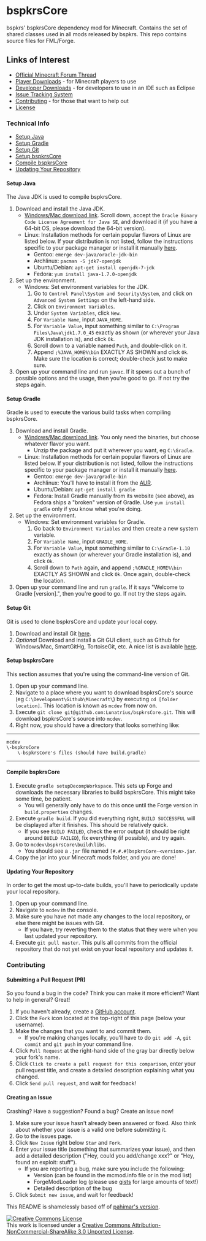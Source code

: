 bspkrsCore
=================
bspkrs' bspkrsCore dependency mod for Minecraft.  Contains the set of shared classes used in all mods released by bspkrs.
This repo contains source files for FML/Forge.

## Links of Interest
 - [Official Minecraft Forum Thread](http://www.minecraftforum.net/topic/1114612-)
 - [Player Downloads](http://bspk.rs/MC/bspkrsCore/index.html) - for Minecraft players to use
 - [Developer Downloads](http://bspk.rs/MC/bspkrsCore/deobf/index.html) - for developers to use in an IDE such as Eclipse
 - [Issue Tracking System](https://github.com/bspkrs/bspkrsCore/issues)
 - [Contributing](#contributing) - for those that want to help out  
 - [License](https://raw.github.com/bspkrs/bspkrsCore/master/src/main/resources/LICENSE)
  
### Technical Info
 - [Setup Java](#setup-java)
 - [Setup Gradle](#setup-gradle)
 - [Setup Git](#setup-git)
 - [Setup bspkrsCore](#setup-bspkrscore)
 - [Compile bspkrsCore](#compile-bspkrscore)
 - [Updating Your Repository](#updating-your-repository)

#### Setup Java
The Java JDK is used to compile bspkrsCore.

1. Download and install the Java JDK.
    * [Windows/Mac download link](http://www.oracle.com/technetwork/java/javase/downloads/jdk7-downloads-1880260.html). Scroll down, accept the `Oracle Binary Code License Agreement for Java SE`, and download it (if you have a 64-bit OS, please download the 64-bit version).
    * Linux: Installation methods for certain popular flavors of Linux are listed below. If your distribution is not listed, follow the instructions specific to your package manager or install it manually [here](http://www.oracle.com/technetwork/java/javase/downloads/jdk7-downloads-1880260.html).
        * Gentoo: `emerge dev-java/oracle-jdk-bin`
        * Archlinux: `pacman -S jdk7-openjdk`
        * Ubuntu/Debian: `apt-get install openjdk-7-jdk`
        * Fedora: `yum install java-1.7.0-openjdk`
2. Set up the environment.
    * Windows: Set environment variables for the JDK.
        1. Go to `Control Panel\System and Security\System`, and click on `Advanced System Settings` on the left-hand side.
        2. Click on `Environment Variables`.
        3. Under `System Variables`, click `New`.
        4. For `Variable Name`, input `JAVA_HOME`.
        5. For `Variable Value`, input something similar to `C:\Program Files\Java\jdk1.7.0_45` exactly as shown (or wherever your Java JDK installation is), and click `Ok`.
        6. Scroll down to a variable named `Path`, and double-click on it.
        7. Append `;%JAVA_HOME%\bin` EXACTLY AS SHOWN and click `Ok`. Make sure the location is correct; double-check just to make sure.
3. Open up your command line and run `javac`. If it spews out a bunch of possible options and the usage, then you're good to go. If not try the steps again.

#### Setup Gradle
Gradle is used to execute the various build tasks when compiling bspkrsCore.

1. Download and install Gradle.
    * [Windows/Mac download link](http://www.gradle.org/downloads). You only need the binaries, but choose whatever flavor you want.
        * Unzip the package and put it wherever you want, eg `C:\Gradle`.
    * Linux: Installation methods for certain popular flavors of Linux are listed below. If your distribution is not listed, follow the instructions specific to your package manager or install it manually [here](http://www.gradle.org/downloads).
        * Gentoo: `emerge dev-java/gradle-bin`
        * Archlinux: You'll have to install it from the [AUR](https://aur.archlinux.org/packages/gradle).
        * Ubuntu/Debian: `apt-get install gradle`
        * Fedora: Install Gradle manually from its website (see above), as Fedora ships a "broken" version of Gradle. Use `yum install gradle` only if you know what you're doing.
2. Set up the environment.
    * Windows: Set environment variables for Gradle.
        1. Go back to `Environment Variables` and then create a new system variable.
        2. For `Variable Name`, input `GRADLE_HOME`.
        3. For `Variable Value`, input something similar to `C:\Gradle-1.10` exactly as shown (or wherever your Gradle installation is), and click `Ok`.
        4. Scroll down to `Path` again, and append `;%GRADLE_HOME%\bin` EXACTLY AS SHOWN and click `Ok`. Once again, double-check the location.
3. Open up your command line and run `gradle`. If it says "Welcome to Gradle [version].", then you're good to go. If not try the steps again.

#### Setup Git
Git is used to clone bspkrsCore and update your local copy.

1. Download and install Git [here](http://git-scm.com/download/).
2. *Optional* Download and install a Git GUI client, such as Github for Windows/Mac, SmartGitHg, TortoiseGit, etc. A nice list is available [here](http://git-scm.com/downloads/guis).

#### Setup bspkrsCore
This section assumes that you're using the command-line version of Git.

1. Open up your command line.
2. Navigate to a place where you want to download bspkrsCore's source (eg `C:\Development\Github\Minecraft\`) by executing `cd [folder location]`. This location is known as `mcdev` from now on.
3. Execute `git clone git@github.com:Lunatrius/bspkrsCore.git`. This will download bspkrsCore's source into `mcdev`.
4. Right now, you should have a directory that looks something like:

***
    mcdev
    \-bspkrsCore
        \-bspkrsCore's files (should have build.gradle)
***

#### Compile bspkrsCore
1. Execute `gradle setupDecompWorkspace`. This sets up Forge and downloads the necessary libraries to build bspkrsCore. This might take some time, be patient.
    * You will generally only have to do this once until the Forge version in `build.properties` changes.
2. Execute `gradle build`. If you did everything right, `BUILD SUCCESSFUL` will be displayed after it finishes. This should be relatively quick.
    * If you see `BUILD FAILED`, check the error output (it should be right around `BUILD FAILED`), fix everything (if possible), and try again.
3. Go to `mcdev\bspkrsCore\build\libs`.
    * You should see a `.jar` file named `[#.#.#]bspkrsCore-<version>.jar`.
4. Copy the jar into your Minecraft mods folder, and you are done!

#### Updating Your Repository
In order to get the most up-to-date builds, you'll have to periodically update your local repository.

1. Open up your command line.
2. Navigate to `mcdev` in the console.
3. Make sure you have not made any changes to the local repository, or else there might be issues with Git.
    * If you have, try reverting them to the status that they were when you last updated your repository.
4. Execute `git pull master`. This pulls all commits from the official repository that do not yet exist on your local repository and updates it.

### Contributing
#### Submitting a Pull Request (PR)
So you found a bug in the code? Think you can make it more efficient? Want to help in general? Great!

1. If you haven't already, create a [GitHub account](https://github.com/signup/free).
2. Click the `Fork` icon located at the top-right of this page (below your username).
3. Make the changes that you want to and commit them.
    * If you're making changes locally, you'll have to do `git add -A`, `git commit` and `git push` in your command line.
4. Click `Pull Request` at the right-hand side of the gray bar directly below your fork's name.
5. Click `Click to create a pull request for this comparison`, enter your pull request title, and create a detailed description explaining what you changed.
6. Click `Send pull request`, and wait for feedback!

#### Creating an Issue
Crashing? Have a suggestion? Found a bug? Create an issue now!

1. Make sure your issue hasn't already been answered or fixed. Also think about whether your issue is a valid one before submitting it.
2. Go to the issues page.
3. Click `New Issue` right below `Star` and `Fork`.
4. Enter your issue title (something that summarizes your issue), and then add a detailed description ("Hey, could you add/change xxx?" or "Hey, found an exploit: stuff").
    * If you are reporting a bug, make sure you include the following:
        * Version (can be found in the mcmod.info file or in the mod list)
        * ForgeModLoader log (please use [gists](https://gist.github.com/) for large amounts of text!)
        * Detailed description of the bug
5. Click `Submit new issue`, and wait for feedback!

This README is shamelessly based off of [pahimar's version](https://github.com/pahimar/Equivalent-Exchange-3).

<a rel="license" href="http://creativecommons.org/licenses/by-nc-sa/3.0/"><img alt="Creative Commons License" style="border-width:0" src="http://i.creativecommons.org/l/by-nc-sa/3.0/88x31.png" /></a><br />This work is licensed under a <a rel="license" href="http://creativecommons.org/licenses/by-nc-sa/3.0/">Creative Commons Attribution-NonCommercial-ShareAlike 3.0 Unported License</a>.

